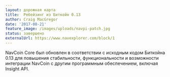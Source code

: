 ```yaml
---
layout: дорожная карта
title:  Ребейзинг из Биткойн 0.13
author: Craig MacGregor
date: '2017-08-21'
feature_image: /images/uploads/navpi-patch.jpg
status: завершено
externalUrl: https://www.navexplorer.com/block/1
---
```


NavCoin Core был обновлен в соответствии с исходным кодом Биткойна 0.13 для повышения стабильности, функциональности и возможности интеграции NavCoin с другим программным обеспечением, включая Insight&nbsp;API.
